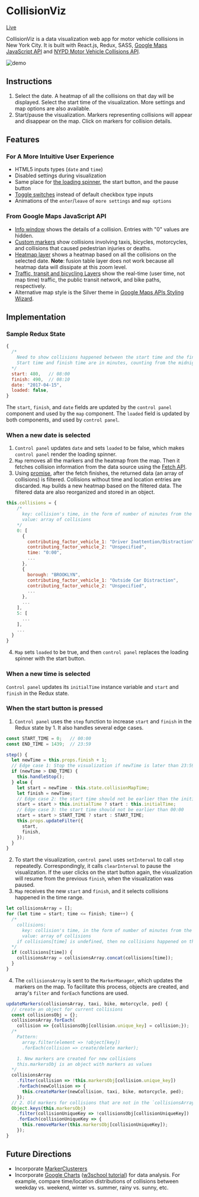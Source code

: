 # CollisionViz
[Live](https://davidfeng.us/CollisionViz)

CollisionViz is a data visualization web app for motor vehicle collisions in New York City. It is built with React.js, Redux, SASS, [Google Maps JavaScript API](https://developers.google.com/maps/documentation/javascript/) and [NYPD Motor Vehicle Collisions API](https://dev.socrata.com/foundry/data.cityofnewyork.us/qiz3-axqb).

![demo](assets/images/demo.gif)

## Instructions
1. Select the date. A heatmap of all the collisions on that day will be displayed. Select the start time of the visualization. More settings and map options are also available.
2. Start/pause the visualization. Markers representing collisions will appear and disappear on the map. Click on markers for collision details.

## Features
### For A More Intuitive User Experience
* HTML5 inputs types (`date` and `time`)
* Disabled settings during visualization
* Same place for [the loading spinner](https://loading.io/), the start button, and the pause button
* [Toggle switches](https://www.w3schools.com/howto/howto_css_switch.asp) instead of default checkbox type inputs
* Animations of the `enter`/`leave` of `more settings` and `map options`

### From Google Maps JavaScript API
* [Info window](https://developers.google.com/maps/documentation/javascript/infowindows) shows the details of a collision. Entries with "0" values are hidden.
* [Custom markers](https://developers.google.com/maps/documentation/javascript/custom-markers) show collisions involving taxis, bicycles, motorcycles, and collisions that caused pedestrian injuries or deaths.
* [Heatmap layer](https://developers.google.com/maps/documentation/javascript/heatmaplayer) shows a heatmap based on all the collisions on the selected date. **Note**: fusion table layer does not work because all heatmap data will dissipate at this zoom level.
* [Traffic, transit and bicycling Layers](https://developers.google.com/maps/documentation/javascript/trafficlayer) show the real-time (user time, not map time) traffic, the public transit network, and bike paths, respectively.
* Alternative map style is the Silver theme in [Google Maps APIs Styling Wizard](https://mapstyle.withgoogle.com/).

## Implementation
### Sample Redux State
```javascript
{
  /*
    Need to show collisions happened between the start time and the finish time
    Start time and finish time are in minutes, counting from the midnight
  */
  start: 480,   // 08:00
  finish: 490,  // 08:10
  date: "2017-04-15",
  loaded: false,
}
```
The `start`, `finish`, and `date` fields are updated by the `control panel` component and used by the `map` component. The `loaded` field is updated by both components, and used by `control panel`.

### When a new date is selected
1. `Control panel` updates `date` and sets `loaded` to be false, which makes `control panel` render the loading spinner.
2. `Map` removes all the markers and the heatmap from the map. Then it fetches collision information from the data source using the [Fetch API](https://developer.mozilla.org/en-US/docs/Web/API/Fetch_API).
3. Using [promise](https://developer.mozilla.org/en-US/docs/Web/JavaScript/Reference/Global_Objects/Promise), after the fetch finishes, the returned data (an array of collisions) is filtered. Collisions without time and location entries are discarded. `Map` builds a new heatmap based on the filtered data. The filtered data are also reorganized and stored in an object.
```javascript
this.collisions = {
    /*
      key: collision's time, in the form of number of minutes from the midnight
      value: array of collisions
    */
    0: [
      {
        contributing_factor_vehicle_1: "Driver Inattention/Distraction",
        contributing_factor_vehicle_2: "Unspecified",
        time: "0:00",
        ...
      },
      {
        borough: "BROOKLYN",
        contributing_factor_vehicle_1: "Outside Car Distraction",
        contributing_factor_vehicle_2: "Unspecified",
        ...
      },
      ...
    ],
    5: [
      ...
    ],
    ...
  }
}
```
4. `Map` sets `loaded` to be true, and then `control panel` replaces the loading spinner with the start button.

### When a new time is selected
`Control panel` updates its `initialTime` instance variable and `start` and `finish` in the Redux state.

### When the start button is pressed
1. `Control panel` uses the `step` function to increase `start` and `finish` in the Redux state by 1. It also handles several edge cases.
```javascript
const START_TIME = 0;   // 00:00
const END_TIME = 1439;  // 23:59

step() {
  let newTime = this.props.finish + 1;
  // Edge case 1: Stop the visualization if newTime is later than 23:59
  if (newTime > END_TIME) {
    this.handleStop();
  } else {
    let start = newTime - this.state.collisionMapTime;
    let finish = newTime;
    // Edge case 2: the start time should not be earlier than the initialTime
    start = start > this.initialTime ? start : this.initialTime;
    // Edge case 3: the start time should not be earlier than 00:00
    start = start > START_TIME ? start : START_TIME;
    this.props.updateFilter({
      start,
      finish,
    });
  }
}
```
2. To start the visualization, `control panel` uses `setInterval` to call `step` repeatedly. Correspondingly, it calls `clearInterval` to pause the visualization. If the user clicks on the start button again, the visualization will resume from the previous `finish`, when the visualization was paused.
3. `Map` receives the new `start` and `finish`, and it selects collisions happened in the time range.
```javascript
let collisionsArray = [];
for (let time = start; time <= finish; time++) {
  /*
    collisions:
      key: collision's time, in the form of number of minutes from the midnight
      value: array of collisions
    if collisions[time] is undefined, then no collisions happened on that time
  */
  if (collisions[time]) {
    collisionsArray = collisionsArray.concat(collisions[time]);
  }
}
```
4. The `collisionsArray` is sent to the `MarkerManager`, which updates the markers on the map. To facilitate this process, objects are created, and array's `filter` and `forEach` functions are used.
```javascript
updateMarkers(collisionsArray, taxi, bike, motorcycle, ped) {
  // create an object for current collisions
  const collisionsObj = {};
  collisionsArray.forEach(
    collision => {collisionsObj[collision.unique_key] = collision;});
  /*
    Pattern:
      array.filter(element => !object[key])
      .forEach(collision => create/delete marker);

    1. New markers are created for new collisions
    this.markersObj is an object with markers as values
  */
  collisionsArray
    .filter(collision => !this.markersObj[collision.unique_key])
    .forEach(newCollision => {
      this.createMarker(newCollision, taxi, bike, motorcycle, ped);
    });
  // 2. Old markers for collisions that are not in the `collisionsArray` are removed
  Object.keys(this.markersObj)
    .filter(collisionUniqueKey => !collisionsObj[collisionUniqueKey])
    .forEach(collisionUniqueKey => {
      this.removeMarker(this.markersObj[collisionUniqueKey]);
    });
}
```

## Future Directions
* Incorporate [MarkerClusterers](https://developers.google.com/maps/documentation/javascript/marker-clustering)
* Incorporate [Google Charts](https://developers.google.com/chart/) ([w3school tutorial](https://www.w3schools.com/howto/howto_google_charts.asp)) for data analysis. For example, compare time/location distributions of collisions between weekday vs. weekend, winter vs. summer, rainy vs. sunny, etc.

